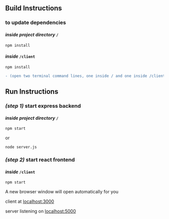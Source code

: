 ## Build Instructions
### to update dependencies

#### _inside project directory_ `/`
```
npm install
```

#### _inside_ `/client`
```
npm install
```


```diff
- (open two terminal command lines, one inside / and one inside /client)
```


## Run Instructions
### _(step 1)_ start express backend

#### _inside project directory_ `/`
```
npm start
```
or
```
node server.js
```


### _(step 2)_ start react frontend

#### _inside_ `/client`
```
npm start
```


A new browser window will open automatically for you

client at [localhost:3000](http://localhost:3000)

server listening on [localhost:5000](http://localhost:5000)
